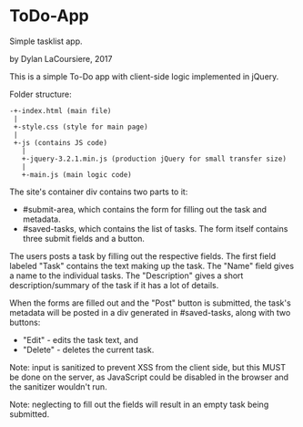 # ToDo-App
Simple tasklist app.

by Dylan LaCoursiere, 2017

This is a simple To-Do app with client-side 
logic implemented in jQuery.

Folder structure:

```
-+-index.html (main file)
 |
 +-style.css (style for main page)
 |
 +-js (contains JS code)
   |
   +-jquery-3.2.1.min.js (production jQuery for small transfer size)
   |
   +-main.js (main logic code)
```

The site's container div contains two parts to it: 
 * #submit-area, which contains the form for filling out the task and metadata.
 * #saved-tasks, which contains the list of tasks.
The form itself contains three submit fields and a button.

The users posts a task by filling out the respective fields.
The first field labeled "Task" contains the text making up the task.
The "Name" field gives a name to the individual tasks.
The "Description" gives a short description/summary of the task if it has a
lot of details.

When the forms are filled out and the "Post" button is submitted, the task's
metadata will be posted in a div generated in #saved-tasks, along with two
buttons:
 * "Edit" - edits the task text, and 
 * "Delete" - deletes the current task.

Note: input is sanitized to prevent XSS from the client side, but this MUST 
be done on the server, as JavaScript could be disabled in the browser and 
the sanitizer wouldn't run.

Note: neglecting to fill out the fields will result in an empty task being 
submitted.
